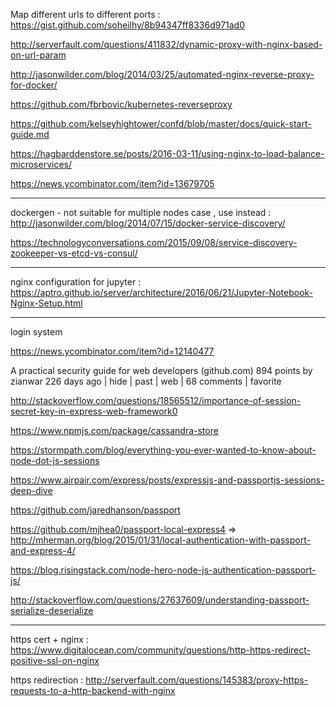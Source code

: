 Map different urls to different ports : https://gist.github.com/soheilhy/8b94347ff8336d971ad0

http://serverfault.com/questions/411832/dynamic-proxy-with-nginx-based-on-url-param

http://jasonwilder.com/blog/2014/03/25/automated-nginx-reverse-proxy-for-docker/

https://github.com/fbrbovic/kubernetes-reverseproxy

https://github.com/kelseyhightower/confd/blob/master/docs/quick-start-guide.md

https://hagbarddenstore.se/posts/2016-03-11/using-nginx-to-load-balance-microservices/

https://news.ycombinator.com/item?id=13679705


-----
dockergen - not suitable for multiple nodes case , use instead : http://jasonwilder.com/blog/2014/07/15/docker-service-discovery/

https://technologyconversations.com/2015/09/08/service-discovery-zookeeper-vs-etcd-vs-consul/

----

nginx configuration for jupyter : https://aptro.github.io/server/architecture/2016/06/21/Jupyter-Notebook-Nginx-Setup.html

----

login system

https://news.ycombinator.com/item?id=12140477

A practical security guide for web developers (github.com)
894 points by zianwar 226 days ago | hide | past | web | 68 comments | favorite

http://stackoverflow.com/questions/18565512/importance-of-session-secret-key-in-express-web-framework0

https://www.npmjs.com/package/cassandra-store

https://stormpath.com/blog/everything-you-ever-wanted-to-know-about-node-dot-js-sessions

https://www.airpair.com/express/posts/expressjs-and-passportjs-sessions-deep-dive

https://github.com/jaredhanson/passport

https://github.com/mjhea0/passport-local-express4 => http://mherman.org/blog/2015/01/31/local-authentication-with-passport-and-express-4/

https://blog.risingstack.com/node-hero-node-js-authentication-passport-js/

http://stackoverflow.com/questions/27637609/understanding-passport-serialize-deserialize

-----
https cert + nginx : https://www.digitalocean.com/community/questions/http-https-redirect-positive-ssl-on-nginx

https redirection : http://serverfault.com/questions/145383/proxy-https-requests-to-a-http-backend-with-nginx
